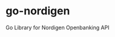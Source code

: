 # go-nordigen
Go Library for Nordigen Openbanking API 

[pkg-coverage-img]: ./assets/cover-treemap.svg
